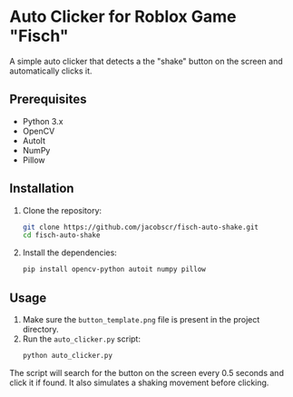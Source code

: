 # Auto Clicker for Roblox Game "Fisch"

A simple auto clicker that detects a the "shake" button on the screen and automatically clicks it.

## Prerequisites

- Python 3.x
- OpenCV
- AutoIt
- NumPy
- Pillow

## Installation

1. Clone the repository:
    ```bash
    git clone https://github.com/jacobscr/fisch-auto-shake.git
    cd fisch-auto-shake
    ```

2. Install the dependencies:
    ```bash
    pip install opencv-python autoit numpy pillow
    ```

## Usage

1. Make sure the `button_template.png` file is present in the project directory.
2. Run the `auto_clicker.py` script:
    ```bash
    python auto_clicker.py
    ```

The script will search for the button on the screen every 0.5 seconds and click it if found. It also simulates a shaking movement before clicking.
